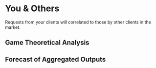 
# You & Others

Requests from your clients will correlated to those by other clients in the market.

## Game Theoretical Analysis

## Forecast of Aggregated Outputs
